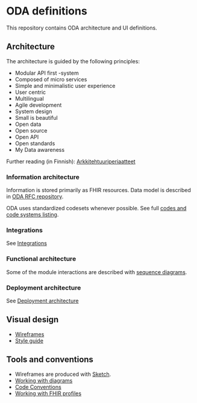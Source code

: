 # ODA definitions

This repository contains ODA architecture and UI definitions.

## Architecture

The architecture is guided by the following principles:
* Modular API first -system
* Composed of micro services
* Simple and minimalistic user experience
* User centric
* Multilingual
* Agile development
* System design
* Small is beautiful
* Open data
* Open source
* Open API
* Open standards
* My Data awareness

Further reading (in Finnish): [Arkkitehtuuriperiaatteet](arkkitehtuuriperiaatteet.md)

### Information architecture

Information is stored primarily as FHIR resources.
Data model is described in [ODA RFC repository](https://github.com/omahoito/rfc/blob/master/README.md).

ODA uses standardized codesets whenever possible. See full [codes and code systems listing](codesets.md).

### Integrations
See [Integrations](integrations.md)

### Functional architecture
Some of the module interactions are described with [sequence diagrams](sequence-diagrams/).

### Deployment architecture
See [Deployment architecture](deployment.md)

## Visual design

* [Wireframes](sketch-wireframes/)
* [Style guide](style-guide/)

## Tools and conventions

* Wireframes are produced with [Sketch](https://www.sketchapp.com/).
* [Working with diagrams](diagrams.md)
* [Code Conventions](codeconventions.md)
* [Working with FHIR profiles](https://github.com/omahoito/rfc#tools-for-editing-profiles)